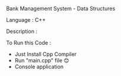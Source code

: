 Bank Management System - Data Structures

Language : C++

Description :

To Run this Code :
* Just Install Cpp Compiler 
* Run "main.cpp" file 😊
* Console application
